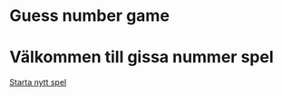 Guess number game
============

<h1>Välkommen till gissa nummer spel</h1>


[Starta nytt spel](guess/init)
